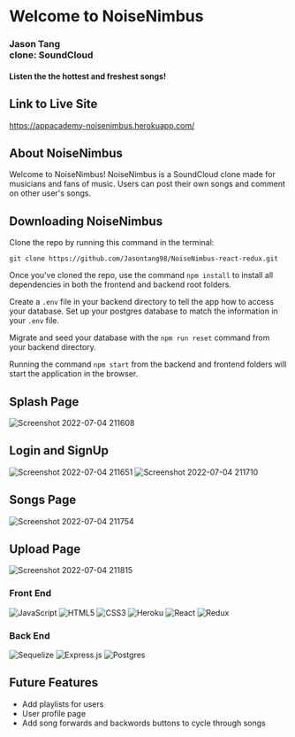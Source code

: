 <h1>
   Welcome to NoiseNimbus 
</h1>
<h3 >
  Jason Tang
  <br>clone: SoundCloud</br>
</h3>

<h4>Listen the the hottest and freshest songs!</h4>

## Link to Live Site
https://appacademy-noisenimbus.herokuapp.com/

## About NoiseNimbus
Welcome to NoiseNimbus! NoiseNimbus is a SoundCloud clone made for musicians and fans of music. Users can post their own songs and comment on other user's songs.

## Downloading NoiseNimbus

Clone the repo by running this command in the terminal:

```
git clone https://github.com/Jasontang98/NoiseNimbus-react-redux.git
```

Once you've cloned the repo, use the command `npm install` to install all dependencies in both the frontend and backend root folders.

Create a `.env` file in your backend directory to tell the app how to access your database. Set up your postgres database to match the information in your `.env` file.

Migrate and seed your database with the `npm run reset` command from your backend directory.

Running the command `npm start` from the backend and frontend folders will start the application in the browser.

## Splash Page
![Screenshot 2022-07-04 211608](https://user-images.githubusercontent.com/96891670/177248322-13da273f-10bb-4ff5-b78b-dd4e4829ebfa.png)

## Login and SignUp
![Screenshot 2022-07-04 211651](https://user-images.githubusercontent.com/96891670/177248411-fc4f6306-c3ef-4a24-865d-e1965a9d662b.png)
![Screenshot 2022-07-04 211710](https://user-images.githubusercontent.com/96891670/177248434-43880f61-870d-42fb-ac3e-40768ebc9d25.png)

## Songs Page
![Screenshot 2022-07-04 211754](https://user-images.githubusercontent.com/96891670/177248482-3cda805d-7f65-4fbb-818a-6c105b93e956.png)

## Upload Page
![Screenshot 2022-07-04 211815](https://user-images.githubusercontent.com/96891670/177248514-a003a52a-7285-4804-ac33-9dad70c0bef2.png)

### Front End
![JavaScript](https://img.shields.io/badge/javascript-%23323330.svg?style=for-the-badge&logo=javascript&logoColor=%23F7DF1E)
![HTML5](https://img.shields.io/badge/html5-%23E34F26.svg?style=for-the-badge&logo=html5&logoColor=white)
![CSS3](https://img.shields.io/badge/css3-%231572B6.svg?style=for-the-badge&logo=css3&logoColor=white)
![Heroku](https://img.shields.io/badge/heroku-%23430098.svg?style=for-the-badge&logo=heroku&logoColor=white)
![React](https://img.shields.io/badge/react-%2320232a.svg?style=for-the-badge&logo=react&logoColor=%2361DAFB)
![Redux](https://img.shields.io/badge/redux-%23593d88.svg?style=for-the-badge&logo=redux&logoColor=white)

### Back End 
![Sequelize](https://img.shields.io/badge/Sequelize-52B0E7?style=for-the-badge&logo=Sequelize&logoColor=white)
![Express.js](https://img.shields.io/badge/express.js-%23404d59.svg?style=for-the-badge&logo=express&logoColor=%2361DAFB)
![Postgres](https://img.shields.io/badge/postgres-%23316192.svg?style=for-the-badge&logo=postgresql&logoColor=white)

## Future Features
* Add playlists for users
* User profile page
* Add song forwards and backwords buttons to cycle through songs
